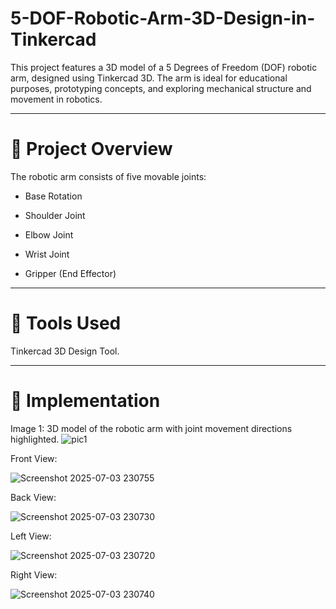 # 5-DOF-Robotic-Arm-3D-Design-in-Tinkercad
This project features a 3D model of a 5 Degrees of Freedom (DOF) robotic arm, designed using Tinkercad 3D. The arm is ideal for educational purposes, prototyping concepts, and exploring mechanical structure and movement in robotics.

---

# 📌 Project Overview
The robotic arm consists of five movable joints:

- Base Rotation

- Shoulder Joint

- Elbow Joint

- Wrist Joint

- Gripper (End Effector)

---

# 🧰 Tools Used
Tinkercad 3D Design Tool.

---

# 🧩 Implementation

Image 1: 3D model of the robotic arm with joint movement directions highlighted.
![pic1](https://github.com/user-attachments/assets/5b6501d8-435e-4ff7-92fb-f0dccb155727)

Front View: 

![Screenshot 2025-07-03 230755](https://github.com/user-attachments/assets/f60eb295-f0eb-4006-82e0-53fbab1b826b)

Back View: 

![Screenshot 2025-07-03 230730](https://github.com/user-attachments/assets/5e134c81-e4d4-49ba-8677-1a8b63e7ee8e)

Left View: 

![Screenshot 2025-07-03 230720](https://github.com/user-attachments/assets/7b90b1e0-2b4d-4dbe-b638-7f5961803116)

Right View: 

![Screenshot 2025-07-03 230740](https://github.com/user-attachments/assets/50cb503c-eb4c-40c0-8265-c2b9016f7b04)
